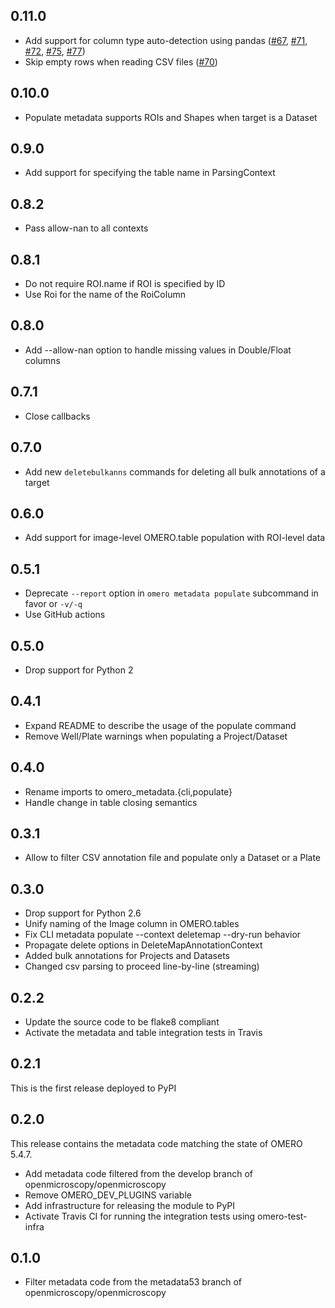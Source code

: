 0.11.0
------

* Add support for column type auto-detection using pandas ([#67](https://github.com/ome/omero-metadata/pull/67), [#71](https://github.com/ome/omero-metadata/pull/67), [#72](https://github.com/ome/omero-metadata/pull/72), [#75](https://github.com/ome/omero-metadata/pull/75), [#77](https://github.com/ome/omero-metadata/pull/77))
* Skip empty rows when reading CSV files ([#70](https://github.com/ome/omero-metadata/pull/70))

0.10.0
------

* Populate metadata supports ROIs and Shapes when target is a Dataset

0.9.0
-----

* Add support for specifying the table name in ParsingContext

0.8.2
-----

* Pass allow-nan to all contexts

0.8.1
-----

* Do not require ROI.name if ROI is specified by ID
* Use Roi for the name of the RoiColumn

0.8.0
-----

* Add --allow-nan option to handle missing values in Double/Float columns

0.7.1
-----

* Close callbacks

0.7.0
-----

* Add new `deletebulkanns` commands for deleting all bulk annotations of a target

0.6.0
-----

* Add support for image-level OMERO.table population with ROI-level data

0.5.1
-----

* Deprecate `--report` option in `omero metadata populate` subcommand in favor or `-v/-q`
* Use GitHub actions

0.5.0
-----

* Drop support for Python 2

0.4.1
-----

* Expand README to describe the usage of the populate command
* Remove Well/Plate warnings when populating a Project/Dataset

0.4.0
-----

* Rename imports to omero_metadata.{cli,populate}
* Handle change in table closing semantics

0.3.1
-----

* Allow to filter CSV annotation file and populate only a Dataset or a Plate

0.3.0
-----

* Drop support for Python 2.6
* Unify naming of the Image column in OMERO.tables
* Fix CLI metadata populate --context deletemap --dry-run behavior
* Propagate delete options in DeleteMapAnnotationContext
* Added bulk annotations for Projects and Datasets
* Changed csv parsing to proceed line-by-line (streaming)


0.2.2
-----

* Update the source code to be flake8 compliant
* Activate the metadata and table integration tests in Travis

0.2.1
-----

This is the first release deployed to PyPI

0.2.0
-----

This release contains the metadata code matching the state of OMERO 5.4.7.

* Add metadata code filtered from the develop branch of
  openmicroscopy/openmicroscopy
* Remove OMERO_DEV_PLUGINS variable
* Add infrastructure for releasing the module to PyPI
* Activate Travis CI for running the integration tests using omero-test-infra

0.1.0
-----

* Filter metadata code from the metadata53 branch of
  openmicroscopy/openmicroscopy
